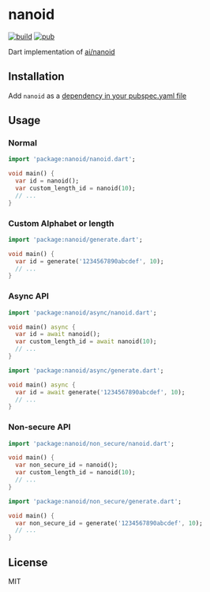 # nanoid

[![build](https://img.shields.io/travis/pd4d10/nanoid.svg)](https://travis-ci.org/pd4d10/nanoid)
[![pub](https://img.shields.io/pub/v/nanoid.svg)](https://pub.dartlang.org/packages/nanoid)

Dart implementation of [ai/nanoid](https://github.com/ai/nanoid)

## Installation

Add `nanoid` as a [dependency in your pubspec.yaml file](https://flutter.dev/docs/development/packages-and-plugins/using-packages)

## Usage

### Normal

```dart
import 'package:nanoid/nanoid.dart';

void main() {
  var id = nanoid();
  var custom_length_id = nanoid(10);
  // ...
}
```

### Custom Alphabet or length

```dart
import 'package:nanoid/generate.dart';

void main() {
  var id = generate('1234567890abcdef', 10);
  // ...
}
```

### Async API

```dart
import 'package:nanoid/async/nanoid.dart';

void main() async {
  var id = await nanoid();
  var custom_length_id = await nanoid(10);
  // ...
}
```

```dart
import 'package:nanoid/async/generate.dart';

void main() async {
  var id = await generate('1234567890abcdef', 10);
  // ...
}
```

### Non-secure API

```dart
import 'package:nanoid/non_secure/nanoid.dart';

void main() {
  var non_secure_id = nanoid();
  var custom_length_id = nanoid(10);
  // ...
}
```

```dart
import 'package:nanoid/non_secure/generate.dart';

void main() {
  var non_secure_id = generate('1234567890abcdef', 10);
  // ...
}
```

## License

MIT
